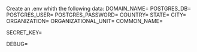 Create an .env whith the following data:
DOMAIN_NAME=
POSTGRES_DB=
POSTGRES_USER=
POSTGRES_PASSWORD=
COUNTRY=
STATE=
CITY=
ORGANIZATION=
ORGANIZATIONAL_UNIT=
COMMON_NAME=

SECRET_KEY=


DEBUG=